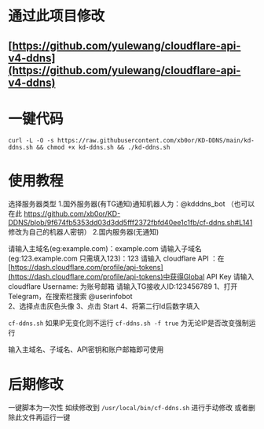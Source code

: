 # 通过此项目修改
## [https://github.com/yulewang/cloudflare-api-v4-ddns](https://github.com/yulewang/cloudflare-api-v4-ddns)


# 一键代码


```
curl -L -O -s https://raw.githubusercontent.com/xb0or/KD-DDNS/main/kd-ddns.sh && chmod +x kd-ddns.sh && ./kd-ddns.sh
```

# 使用教程
选择服务器类型
1.国外服务器(有TG通知)通知机器人为：@kdddns_bot （也可以在此 https://github.com/xb0or/KD-DDNS/blob/9f674fb5353dd03d3dd5fff2372fbfd40ee1c1fb/cf-ddns.sh#L141 修改为自己的机器人密钥）
2.国内服务器(无通知)

请输入主域名(eg:example.com)：example.com
请输入子域名(eg:123.example.com 只需填入123)：123
请输入 cloudflare API ：在[https://dash.cloudflare.com/profile/api-tokens](https://dash.cloudflare.com/profile/api-tokens)中获得Global API Key
请输入 cloudflare Username: 为账号邮箱
请输入TG接收人ID:123456789
1、打开Telegram，在搜索栏搜索    @userinfobot  
2、选择点击灰色头像
3、点击 Start
4、将第二行Id后数字填入

`cf-ddns.sh` 如果IP无变化则不运行
`cf-ddns.sh -f true` 为无论IP是否改变强制运行

输入主域名、子域名、API密钥和账户邮箱即可使用


# 后期修改 
一键脚本为一次性 如续修改到 `/usr/local/bin/cf-ddns.sh` 进行手动修改 或者删除此文件再运行一键
